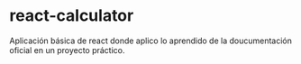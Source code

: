 # react-calculator
Aplicación básica de react donde aplico lo aprendido de la doucumentación oficial en un proyecto práctico.
